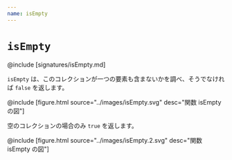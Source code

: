 ```yaml
---
name: isEmpty
---
```


# `isEmpty`

@include [signatures/isEmpty.md]

`isEmpty` は、このコレクションが一つの要素も含まないかを調べ、そうでなければ `false` を返します。

@include [figure.html source="../images/isEmpty.svg" desc="関数 isEmpty の図"]

空のコレクションの場合のみ `true` を返します。

@include [figure.html source="../images/isEmpty.2.svg" desc="関数 isEmpty の図"]
